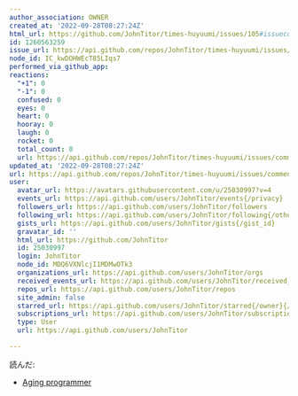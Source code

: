 ```yaml
---
author_association: OWNER
created_at: '2022-09-28T08:27:24Z'
html_url: https://github.com/JohnTitor/times-huyuumi/issues/105#issuecomment-1260563259
id: 1260563259
issue_url: https://api.github.com/repos/JohnTitor/times-huyuumi/issues/105
node_id: IC_kwDOHWEcT85LIqs7
performed_via_github_app: 
reactions:
  "+1": 0
  "-1": 0
  confused: 0
  eyes: 0
  heart: 0
  hooray: 0
  laugh: 0
  rocket: 0
  total_count: 0
  url: https://api.github.com/repos/JohnTitor/times-huyuumi/issues/comments/1260563259/reactions
updated_at: '2022-09-28T08:27:24Z'
url: https://api.github.com/repos/JohnTitor/times-huyuumi/issues/comments/1260563259
user:
  avatar_url: https://avatars.githubusercontent.com/u/25030997?v=4
  events_url: https://api.github.com/users/JohnTitor/events{/privacy}
  followers_url: https://api.github.com/users/JohnTitor/followers
  following_url: https://api.github.com/users/JohnTitor/following{/other_user}
  gists_url: https://api.github.com/users/JohnTitor/gists{/gist_id}
  gravatar_id: ''
  html_url: https://github.com/JohnTitor
  id: 25030997
  login: JohnTitor
  node_id: MDQ6VXNlcjI1MDMwOTk3
  organizations_url: https://api.github.com/users/JohnTitor/orgs
  received_events_url: https://api.github.com/users/JohnTitor/received_events
  repos_url: https://api.github.com/users/JohnTitor/repos
  site_admin: false
  starred_url: https://api.github.com/users/JohnTitor/starred{/owner}{/repo}
  subscriptions_url: https://api.github.com/users/JohnTitor/subscriptions
  type: User
  url: https://api.github.com/users/JohnTitor

---
```

読んだ:
- [Aging programmer](https://world.hey.com/jorge/aging-programmer-d448bdec)